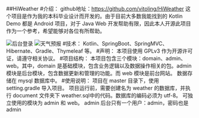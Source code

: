 ##HiWeather
#介绍：
github地址：https://github.com/vitoling/HiWeather
这个项目是作为我的本科毕业设计而开发的。由于目前大多数我能找到的 Kotlin Demo 都是 Android 项目，对于 Java Web 开发帮助有限，因此本人开源此项目作为一个参考，希望能够对各位有所帮助。

![后台登录](http://git.oschina.net/uploads/images/2016/0612/174557_b82d3bfa_459585.jpeg "后台登录页")
![天气预报](http://git.oschina.net/uploads/images/2016/0612/174757_f80614b2_459585.jpeg "网站天气预报页面")
#技术：
Kotlin、SpringBoot、SpringMVC、Hibernate、Gradle、Thymeleaf 等。
#声明：
本项目使用 GPLv3 作为开源许可证，请遵守相关协议。
#项目结构：
本项目包含三个模块：domain、admin、web。其中，domain 是基础模块，包含业务逻辑以及数据操作相关的包。admin 模块是后台模块，包含数据更新和管理的功能。而 web 模块是前台网站。
数据存储在 mysql 数据库中。
#使用说明：
项目在 master 目录下，使用 setting.gradle 导入项目。
项目运行前，需要创建名为 weather 的数据库，并执行 document 文件夹下 weather.sql中的代码。数据库的编码必须为 utf-8。
可独立使用的模块为 admin 和 web。
admin 后台只有一个用户：admin，密码也是 admin